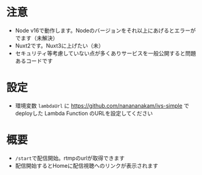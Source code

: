 # 注意
- Node v16で動作します。Nodeのバージョンをそれ以上にあげるとエラーがでます（未解決）
- Nuxt2です。Nuxt3に上げたい（未）
- セキュリティ等考慮していない点が多くありサービスを一般公開すると問題あるコードです

# 設定
- 環境変数 `lambdaUrl` に https://github.com/nanananakam/ivs-simple でdeployした Lambda Function のURLを設定してください

# 概要
- `/start`で配信開始。rtmpのurlが取得できます
- 配信開始するとHomeに配信視聴へのリンクが表示されます



